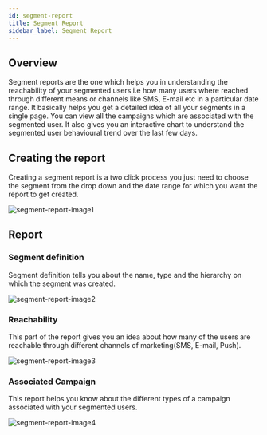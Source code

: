 ```yaml
---
id: segment-report
title: Segment Report
sidebar_label: Segment Report
---
```

## Overview

Segment reports are the one which helps you in understanding the reachability of your segmented users i.e how many users where reached through different means or channels like SMS, E-mail etc in a particular date range. It basically helps you get a detailed idea of all your segments in a single page. You can view all the campaigns which are associated with the segmented user. It also gives you an interactive chart to understand the segmented user behavioural trend over the last few days.

## Creating the report

Creating a segment report is a two click process you just need to choose the segment from the drop down and the date range for which you want the report to get created.

![segment-report-image1](/d/img/SegmentReport/Segment-Report-1.png)

## Report

### Segment definition 

Segment definition tells you about the name, type and the hierarchy on which the segment was created. 

![segment-report-image2](/d/img/SegmentReport/Segment-Report-2.png)

### Reachability

This part of the report gives you an idea about how many of the users are reachable through different channels of marketing(SMS, E-mail, Push).

![segment-report-image3](/d/img/SegmentReport/Segment-Report-3.png)

### Associated Campaign 

This report helps you know about the different types of a campaign associated with your segmented users.

![segment-report-image4](/d/img/SegmentReport/Segment-Report-4.png)
